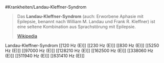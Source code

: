 #Krankheiten/Landau-Kleffner-Syndrom

> Das **Landau-Kleffner-Syndrom** (auch: Erworbene Aphasie mit Epilepsie, benannt nach William M. Landau und Frank R. Kleffner) ist eine seltene Kombination aus Sprachstörung mit Epilepsie.
>
> [Wikipedia](https://de.wikipedia.org/wiki/Landau-Kleffner-Syndrom)

Landau-Kleffner-Syndrom
[[120 Hz (E)]]
[[230 Hz (E)]]
[[830 Hz (E)]]
[[5250 Hz (E)]]
[[97000 Hz (E)]]
[[128210 Hz (E)]]
[[162500 Hz (E)]]
[[338060 Hz (E)]]
[[511940 Hz (E)]]
[[631410 Hz (E)]]